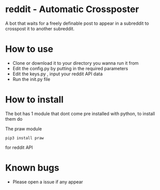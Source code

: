 # reddit - Automatic Crossposter
A bot that waits for a freely definable post to appear in a subreddit to crosspost it to another subreddit.

# How to use

* Clone or download it to your directory you wanna run it from
* Edit the config.py by putting in the required parameters
* Edit the keys.py , input your reddit API data
* Run the init.py file

# How to install
The bot has 1 module that dont come pre installed with python, to install them do

The praw module 
```
pip3 install praw
```
for reddit API

# Known bugs
* Please open a issue if any appear
